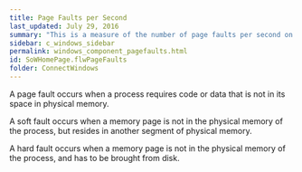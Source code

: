 ```yaml
---
title: Page Faults per Second
last_updated: July 29, 2016
summary: "This is a measure of the number of page faults per second on the system. This value includes soft faults and hard faults."
sidebar: c_windows_sidebar
permalink: windows_component_pagefaults.html
id: SoWHomePage.flwPageFaults
folder: ConnectWindows
---
```


A page fault occurs when a process requires code or data that is not in its space in physical memory.

A soft fault occurs when a memory page is not in the physical memory of the process, but resides in another segment of physical memory.

A hard fault occurs when a memory page is not in the physical memory of the process, and has to be brought from disk.
